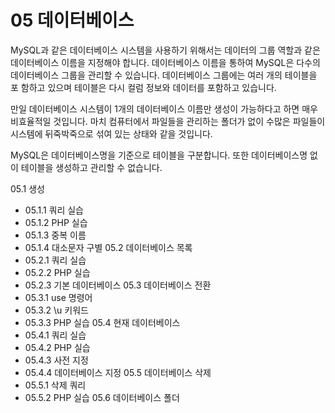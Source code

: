# 05 데이터베이스 
MySQL과 같은 데이터베이스 시스템을 사용하기 위해서는 데이터의 그룹 역할과 같은 데이터베이스 이름을 지정해야 합니다. 
데이터베이스 이름을 통하여 MySQL은 다수의 데이터베이스 그룹을 관리할 수 있습니다. 
데이터베이스 그룹에는 여러 개의 테이블을 포 함하고 있으며 테이블은 다시 컬럼 정보와 데이터를 포함하고 있습니다.  

만일 데이터베이스 시스템이 1개의 데이터베이스 이름만 생성이 가능하다고 하면 매우 비효율적일 것입니다. 
마치 컴퓨터에서 파일들을 관리하는 폴더가 없이 수많은 파일들이 시스템에 뒤죽박죽으로 섞여 있는 상태와 같을 것입니다.  

MySQL은 데이터베이스명을 기준으로 테이블을 구분합니다. 
또한 데이터베이스명 없이 테이블을 생성하고 관리할 수 없습니다. 

05.1 생성
* 05.1.1 쿼리 실습 
* 05.1.2 PHP 실습
* 05.1.3 중복 이름
* 05.1.4 대소문자 구별
05.2 데이터베이스 목록 
* 05.2.1 쿼리 실습
* 05.2.2 PHP 실습
* 05.2.3 기본 데이터베이스
05.3 데이터베이스 전환
* 05.3.1 use 명령어
* 05.3.2 \u 키워드
* 05.3.3 PHP 실습
05.4 현재 데이터베이스
* 05.4.1 쿼리 실습 
* 05.4.2 PHP 실습 
* 05.4.3 사전 지정
* 05.4.4 데이터베이스 지정
05.5 데이터베이스 삭제
* 05.5.1 삭제 쿼리
* 05.5.2 PHP 실습
05.6 데이터베이스 폴더





